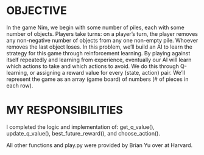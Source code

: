 # OBJECTIVE
In the game Nim, we begin with some number of piles, each with some number of objects. 
Players take turns: on a player’s turn, the player removes any non-negative number of objects from any one non-empty pile. Whoever removes the last object loses.
In this problem, we’ll build an AI to learn the strategy for this game through reinforcement learning. 
By playing against itself repeatedly and learning from experience, eventually our AI will learn which actions to take and which actions to avoid.
We do this through Q-learning, or assigning a reward value for every (state, action) pair.
We’ll represent the game as an array (game board) of numbers (# of pieces in each row). 

# MY RESPONSIBILITIES
I completed the logic and implementation of:
get_q_value(), update_q_value(), best_future_reward(), and choose_action().

All other functions and play.py were provided by Brian Yu over at Harvard. 
